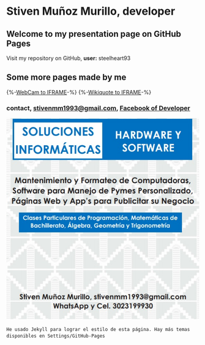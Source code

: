 
# Stiven Muñoz Murillo, developer

## Welcome to my presentation page on GitHub Pages
Visit my repository on GitHub, **user:** steelheart93 

## Some more pages made by me
{%-[WebCam to IFRAME](https://steelheart93.github.io/camara)-%}
{%-[Wikiquote to IFRAME](https://steelheart93.github.io/wikiquote)-%}

### contact, stivenmm1993@gmail.com, [Facebook of Developer](https://www.facebook.com/stiven.munozmurillo)

![publicidad](pendon.jpg)

```He usado Jekyll para lograr el estilo de esta página. Hay más temas disponibles en Settings/GitHub-Pages```

